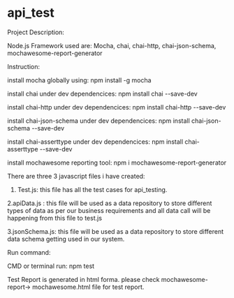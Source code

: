 # api_test

Project Description:

Node.js Framework used are: Mocha, chai, chai-http, chai-json-schema, mochawesome-report-generator

Instruction:

install mocha globally using: npm install -g mocha

install chai under dev dependencices: npm install chai --save-dev

install chai-http under dev dependencices: npm install chai-http --save-dev

install chai-json-schema under dev dependencices: npm install chai-json-schema --save-dev

install  chai-asserttype under dev dependencices: npm install chai-asserttype --save-dev

install mochawesome reporting tool: npm i mochawesome-report-generator


There are three 3 javascript files i have created:
1. Test.js: this file has all the test cases for api_testing.

2.apiData.js : this file will be used as a data repository to store different types of data as per our business requirements and all data call will be happening from this file to test.js

3.jsonSchema.js: this file will be used as a data repository to store different data schema getting used in our system.

Run command:

CMD or terminal run: npm test

Test Report is generated in html forma. please check mochawesome-report-> mochawesome.html file for test report.

